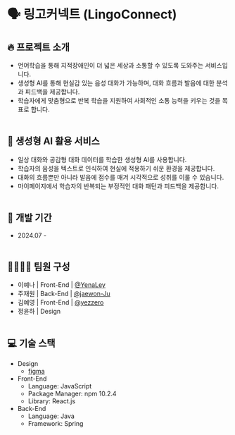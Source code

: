 # 🗣️ 링고커넥트 (LingoConnect)
## 🔥 프로젝트 소개
- 언어학습을 통해 지적장애인이 더 넓은 세상과 소통할 수 있도록 도와주는 서비스입니다.
- 생성형 AI를 통해 현실감 있는 음성 대화가 가능하며, 대화 흐름과 발음에 대한 분석과 피드백을 제공합니다.
- 학습자에게 맞춤형으로 반복 학습을 지원하여 사회적인 소통 능력을 키우는 것을 목표로 합니다.
<br></br>
## 🌟 생성형 AI 활용 서비스
- 일상 대화와 공감형 대화 데이터를 학습한 생성형 AI를 사용합니다.
- 학습자의 음성을 텍스트로 인식하여 현실에 적용하기 쉬운 환경을 제공합니다.
- 대화의 흐름뿐만 아니라 발음에 점수를 매겨 시각적으로 성취를 이룰 수 있습니다.
- 마이페이지에서 학습자의 반복되는 부정적인 대화 패턴과 피드백을 제공합니다.
<br></br>
## 🚀 개발 기간
- 2024.07 - 
<br></br>
## 👨‍👩‍👧‍👦 팀원 구성
- 이예나 | Front-End | [@YenaLey](https://github.com/YenaLey)
- 주재원 | Back-End | [@jaewon-Ju](https://github.com/jaewon-ju)
- 김예영 | Front-End | [@yezzero](https://github.com/yezzero)
- 정윤하 | Design
<br></br>
## 💻 기술 스택
- Design
  - <a href="https://www.figma.com/design/gqZCozFYBEP1Yu1ThoLvMm/%EC%83%88%EC%8B%B9%ED%95%B4%EC%BB%A4%ED%86%A4?node-id=0-1&t=rPEXG1J575Ev7A3j-1">figma</a>
- Front-End
  - Language: JavaScript
  - Package Manager: npm 10.2.4
  - Library: React.js
- Back-End
  - Language: Java
  - Framework: Spring
